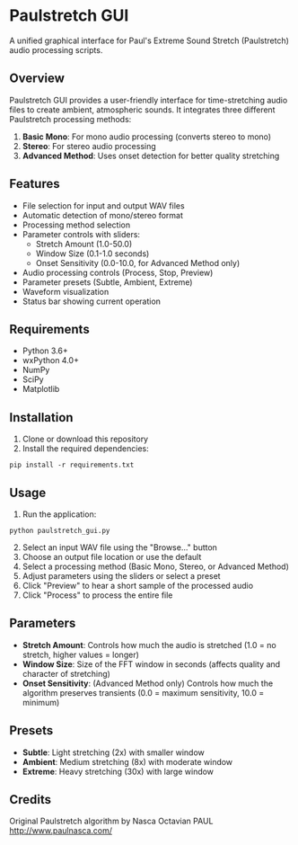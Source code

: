 # Paulstretch GUI

A unified graphical interface for Paul's Extreme Sound Stretch (Paulstretch) audio processing scripts.

## Overview

Paulstretch GUI provides a user-friendly interface for time-stretching audio files to create ambient, atmospheric sounds. It integrates three different Paulstretch processing methods:

1. **Basic Mono**: For mono audio processing (converts stereo to mono)
2. **Stereo**: For stereo audio processing
3. **Advanced Method**: Uses onset detection for better quality stretching

## Features

- File selection for input and output WAV files
- Automatic detection of mono/stereo format
- Processing method selection
- Parameter controls with sliders:
  - Stretch Amount (1.0-50.0)
  - Window Size (0.1-1.0 seconds)
  - Onset Sensitivity (0.0-10.0, for Advanced Method only)
- Audio processing controls (Process, Stop, Preview)
- Parameter presets (Subtle, Ambient, Extreme)
- Waveform visualization
- Status bar showing current operation

## Requirements

- Python 3.6+
- wxPython 4.0+
- NumPy
- SciPy
- Matplotlib

## Installation

1. Clone or download this repository
2. Install the required dependencies:

```
pip install -r requirements.txt
```

## Usage

1. Run the application:

```
python paulstretch_gui.py
```

2. Select an input WAV file using the "Browse..." button
3. Choose an output file location or use the default
4. Select a processing method (Basic Mono, Stereo, or Advanced Method)
5. Adjust parameters using the sliders or select a preset
6. Click "Preview" to hear a short sample of the processed audio
7. Click "Process" to process the entire file

## Parameters

- **Stretch Amount**: Controls how much the audio is stretched (1.0 = no stretch, higher values = longer)
- **Window Size**: Size of the FFT window in seconds (affects quality and character of stretching)
- **Onset Sensitivity**: (Advanced Method only) Controls how much the algorithm preserves transients (0.0 = maximum sensitivity, 10.0 = minimum)

## Presets

- **Subtle**: Light stretching (2x) with smaller window
- **Ambient**: Medium stretching (8x) with moderate window
- **Extreme**: Heavy stretching (30x) with large window

## Credits

Original Paulstretch algorithm by Nasca Octavian PAUL
http://www.paulnasca.com/ 